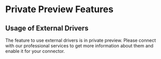 # Private Preview Features

## Usage of External Drivers
The feature to use external drivers is in private preview. Please connect with our professional services to get more information about them and enable it for your connector.
